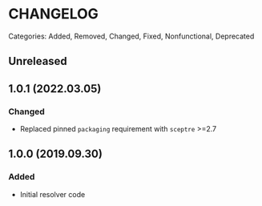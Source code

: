 # CHANGELOG

Categories: Added, Removed, Changed, Fixed, Nonfunctional, Deprecated

## Unreleased

<!--- All unreleased items go here  -->

## 1.0.1 (2022.03.05)

### Changed
- Replaced pinned `packaging` requirement with `sceptre` >=2.7

## 1.0.0 (2019.09.30)

### Added

- Initial resolver code
